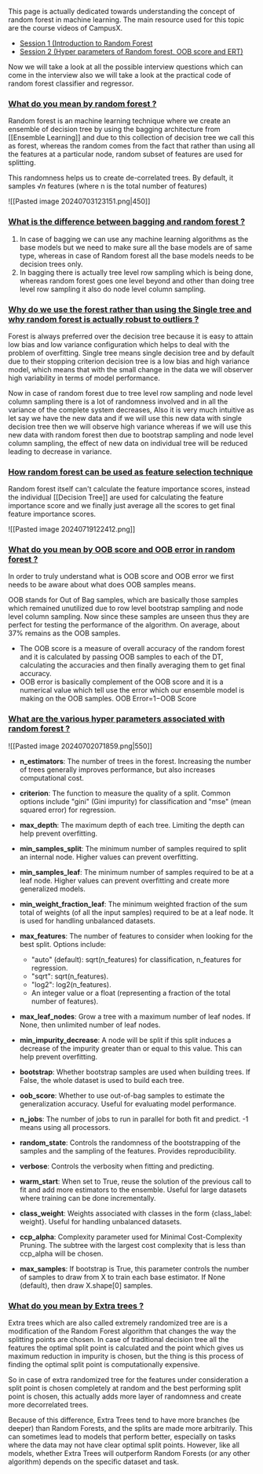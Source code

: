 This page is actually dedicated towards understanding the concept of random forest in machine learning. The main resource used for this topic are the course videos of CampusX. 

- [Session 1 (Introduction to Random Forest](https://drive.google.com/file/d/1EK3u-hyEiK0wMMsy07fI0Dn-jwOicbEU/view)
- [Session 2 (Hyper parameters of Random forest, OOB score and ERT)](https://drive.google.com/file/d/1sV_PG8PNCzXNvN73cvSxw3NDiwh1Y7bc/view)

Now we will take a look at all the possible interview questions which can come in the interview also we will take a look at the practical code of random forest classifier and regressor.

### [What do you mean by random forest ?](#) 

Random forest is an machine learning technique where we create an ensemble of decision tree by using the bagging architecture from [[Ensemble Learning]] and due to this collection of decision tree we call this as forest, whereas the random comes from the fact that rather than using all the features at a particular node, random subset of features are used for splitting.

This randomness helps us to create de-correlated trees. By default, it samples $√n$ features (where n is the total number of features)

![[Pasted image 20240703123151.png|450]]

### [What is the difference between bagging and random forest ?](#) 

1. In case of bagging we can use any machine learning algorithms as the base models but we need to make sure all the base models are of same type, whereas in case of Random forest all the base models needs to be decision trees only.
2. In bagging there is actually tree level row sampling which is being done, whereas random forest goes one level beyond and other than doing tree level row sampling it also do node level column sampling.

### [Why do we use the forest rather than using the Single tree and why random forest is actually robust to outliers ?](#) 

Forest is always preferred over the decision tree because it is easy to attain low bias and low variance configuration which helps to deal with the problem of overfitting. Single tree means single decision tree and by default due to their stopping criterion decision tree is a low bias and high variance model, which means that with the small change in the data we will observer high variability in terms of model performance.

Now in case of random forest due to tree level row sampling and node level column sampling there is a lot of randomness involved and in all the variance of the complete system decreases, Also it is very much intuitive as let say we have the new data and if we will use this new data with single decision tree then we will observe high variance whereas if we will use this new data with random forest then due to bootstrap sampling and node level column sampling, the effect of new data on individual tree will be reduced leading to decrease in variance.

### [How random forest can be used as feature selection technique](#) 

Random forest itself can't calculate the feature importance scores, instead the individual [[Decision Tree]] are used for calculating the feature importance score and we finally just average all the scores to get final feature importance scores.

![[Pasted image 20240719122412.png]]

### [What do you mean by OOB score and OOB error in random forest ?](#) 

In order to truly understand what is OOB score and OOB error we first needs to be aware about what does OOB samples means.

OOB stands for Out of Bag samples, which are basically those samples which remained unutilized due to row level bootstrap sampling and node level column sampling. Now since these samples are unseen thus they are perfect for testing the performance of the algorithm. On average, about 37% remains as the OOB samples.

-  The OOB score is a measure of overall accuracy of the random forest and it is calculated by passing OOB samples to each of the DT, calculating the accuracies and then finally averaging them to get final accuracy. 
- OOB error is basically complement of the OOB score and it is a numerical value which tell use the error which our ensemble model is making on the OOB samples. OOB Error=1−OOB Score

### [What are the various hyper parameters associated with random forest ?](#) 

![[Pasted image 20240702071859.png|550]]

- **n_estimators**: The number of trees in the forest. Increasing the number of trees generally improves performance, but also increases computational cost.
    
- **criterion**: The function to measure the quality of a split. Common options include "gini" (Gini impurity) for classification and "mse" (mean squared error) for regression.
    
- **max_depth**: The maximum depth of each tree. Limiting the depth can help prevent overfitting.
    
- **min_samples_split**: The minimum number of samples required to split an internal node. Higher values can prevent overfitting.
    
- **min_samples_leaf**: The minimum number of samples required to be at a leaf node. Higher values can prevent overfitting and create more generalized models.
    
- **min_weight_fraction_leaf**: The minimum weighted fraction of the sum total of weights (of all the input samples) required to be at a leaf node. It is used for handling unbalanced datasets.
    
- **max_features**: The number of features to consider when looking for the best split. Options include:
    
    - "auto" (default): sqrt(n_features) for classification, n_features for regression.
    - "sqrt": sqrt(n_features).
    - "log2": log2(n_features).
    - An integer value or a float (representing a fraction of the total number of features).
    
- **max_leaf_nodes**: Grow a tree with a maximum number of leaf nodes. If None, then unlimited number of leaf nodes.
    
- **min_impurity_decrease**: A node will be split if this split induces a decrease of the impurity greater than or equal to this value. This can help prevent overfitting.
    
- **bootstrap**: Whether bootstrap samples are used when building trees. If False, the whole dataset is used to build each tree.
    
- **oob_score**: Whether to use out-of-bag samples to estimate the generalization accuracy. Useful for evaluating model performance.
    
- **n_jobs**: The number of jobs to run in parallel for both fit and predict. -1 means using all processors.
    
- **random_state**: Controls the randomness of the bootstrapping of the samples and the sampling of the features. Provides reproducibility.
    
- **verbose**: Controls the verbosity when fitting and predicting.
    
- **warm_start**: When set to True, reuse the solution of the previous call to fit and add more estimators to the ensemble. Useful for large datasets where training can be done incrementally.
    
- **class_weight**: Weights associated with classes in the form {class_label: weight}. Useful for handling unbalanced datasets.
    
- **ccp_alpha**: Complexity parameter used for Minimal Cost-Complexity Pruning. The subtree with the largest cost complexity that is less than ccp_alpha will be chosen.
    
- **max_samples**: If bootstrap is True, this parameter controls the number of samples to draw from X to train each base estimator. If None (default), then draw X.shape[0] samples.


### [What do you mean by Extra trees ?](#)

Extra trees which are also called extremely randomized tree are is a modification of the Random
Forest algorithm that changes the way the splitting points are chosen. In case of traditional decision tree all the features the optimal split point is calculated and the point which gives us maximum reduction in impurity is chosen, but the thing is this process of finding the optimal split point is computationally expensive.

So in case of extra randomized tree for the features under consideration a split point is chosen completely at random and the best performing split point is chosen, this actually adds more layer of randomness and create more decorrelated trees.
 
Because of this difference, Extra Trees tend to have more branches (be deeper) than Random
Forests, and the splits are made more arbitrarily. This can sometimes lead to models that
perform better, especially on tasks where the data may not have clear optimal split points.
However, like all models, whether Extra Trees will outperform Random Forests (or any other
algorithm) depends on the specific dataset and task.